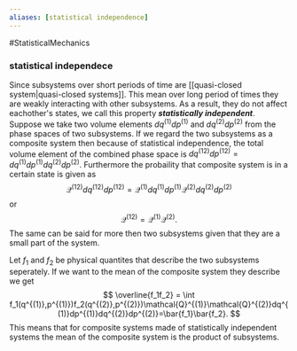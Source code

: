 ```yaml
---
aliases: [statistical independence]
---
```

#StatisticalMechanics 



### statistical independece
Since subsystems over short periods of time are [[quasi-closed system|quasi-closed systems]]. This mean over long period of times they are weakly interacting with other subsystems. As a result, they do not affect eachother's states, we call this property ***statistically independent***. Suppose we take two volume elements $dq^{(1)}dp^{(1)}$ and $dq^{(2)}dp^{(2)}$ from the phase spaces of two subsystems. If we regard the two subsystems as a composite system then because of statistical independence, the total volume element of the combined phase space is $dq^{(12)}dp^{(12)}=dq^{(1)}dp^{(1)}dq^{(2)}dp^{(2)}$. Furthermore the probaility that composite system is in a certain state is given as $$\mathcal{Q}^{(12)}dq^{(12)}dp^{(12)}=\mathcal{Q}^{(1)}dq^{(1)}dp^{(1)}\mathcal{Q}^{(2)}dq^{(2)}dp^{(2)}$$
or
$$
\mathcal{Q}^{(12)} = \mathcal{Q}^{(1)}\mathcal{Q}^{(2)}.
$$
The same can be said for more then two subsystems given that they are a small part of the system.


Let $f_1$ and $f_2$ be physical quantites that describe the two subsystems seperately. If we want to the mean of the composite system they describe we get
$$
\overline{f_1f_2} = \int f_1(q^{(1)},p^{(1)})f_2(q^{(2)},p^{(2)})\mathcal{Q}^{(1)}\mathcal{Q}^{(2)}dq^{(1)}dp^{(1)}dq^{(2)}dp^{(2)}=\bar{f_1}\bar{f_2}.
$$
This means that for composite systems made of statistically independent systems the mean of the composite system is the product of subsystems.